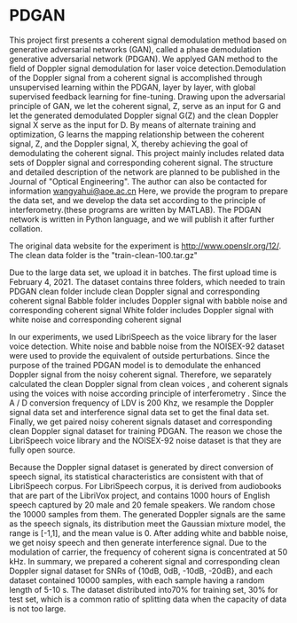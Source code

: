 # PDGAN
This project first presents a coherent signal demodulation method based on generative adversarial networks (GAN), called a phase demodulation generative adversarial network (PDGAN). We applyed GAN method to the field of Doppler signal demodulation for laser voice detection.Demodulation of the Doppler signal from a coherent signal is accomplished through unsupervised learning within the PDGAN, layer by layer, with global supervised feedback learning for fine-tuning. Drawing upon the adversarial principle of GAN, we let the coherent signal, Z, serve as an input for G and let the generated demodulated Doppler signal G(Z) and the clean Doppler signal X serve as the input for D. By means of alternate training and optimization, G learns the mapping relationship between the coherent signal, Z, and the Doppler signal, X, thereby achieving the goal of demodulating the coherent signal.  This project mainly includes related data sets of Doppler signal and corresponding coherent signal. 
The structure and detailed description of the network are planned to be published in the Journal of "Optical Engineering". The author can also be contacted for information wangyahui@aoe.ac.cn
Here, we provide the program to prepare the data set, and we develop the data set according to the principle of interferometry.(these programs are written by MATLAB). The PDGAN network is written in Python language, and we will publish it after further collation.

The original data website for the experiment is  http://www.openslr.org/12/.   The clean data folder is the "train-clean-100.tar.gz"

Due to the large data set, we upload it in batches. The first upload time is February 4, 2021.
The dataset contains three folders, which needed to train PDGAN
clean folder include clean Doppler signal and corresponding coherent signal
Babble folder includes Doppler signal with babble noise and corresponding coherent signal
White folder includes Doppler signal with white noise and corresponding coherent signal


In our experiments, we used LibriSpeech as the voice library for the laser voice detection. White noise and babble noise from the NOISEX-92 dataset were used to provide the equivalent of outside perturbations. Since the purpose of the trained PDGAN model is to demodulate the enhanced Doppler signal from the noisy coherent signal. Therefore, we separately calculated the clean Doppler signal from clean voices , and coherent signals using the voices with noise according principle of interferometry . Since the A / D conversion frequency of LDV is 200 Khz, we resample the Doppler signal data set and interference signal data set to get the final data set. Finally, we get paired noisy coherent signals dataset and corresponding clean Doppler signal dataset for training PDGAN. The reason we chose the LibriSpeech voice library and the NOISEX-92 noise dataset is that they are fully open source.





Because the Doppler signal dataset is generated by direct conversion of speech signal, its statistical characteristics are consistent with that of LibriSpeech corpus. For LibriSpeech corpus, it is derived from audiobooks that are part of the LibriVox project, and contains 1000 hours of English speech captured by 20 male and 20 female speakers. We random chose the 10000 samples from them. The generated Doppler signals are the same as the speech signals, its distribution meet the Gaussian mixture model, the range is [-1,1], and the mean value is 0. 
After adding white and babble noise, we get noisy speech and then generate interference signal. Due to the modulation of carrier, the frequency of coherent signa is concentrated at 50 kHz. In summary, we prepared a coherent signal and corresponding clean Doppler signal dataset for SNRs of {10dB, 0dB, -10dB, -20dB}, and each dataset contained 10000 samples, with each sample having a random length of 5-10 s. The dataset distributed into70% for training set, 30% for test set, which is a common ratio of splitting data when the capacity of data is not too large. 

